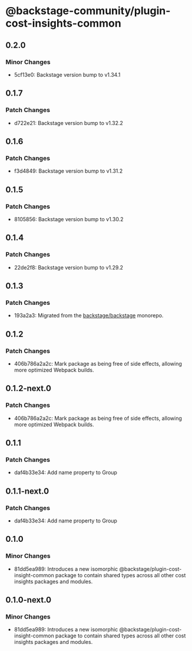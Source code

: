 # @backstage-community/plugin-cost-insights-common

## 0.2.0

### Minor Changes

- 5cf13e0: Backstage version bump to v1.34.1

## 0.1.7

### Patch Changes

- d722e21: Backstage version bump to v1.32.2

## 0.1.6

### Patch Changes

- f3d4849: Backstage version bump to v1.31.2

## 0.1.5

### Patch Changes

- 8105856: Backstage version bump to v1.30.2

## 0.1.4

### Patch Changes

- 22de2f8: Backstage version bump to v1.29.2

## 0.1.3

### Patch Changes

- 193a2a3: Migrated from the [backstage/backstage](https://github.com/backstage/backstage) monorepo.

## 0.1.2

### Patch Changes

- 406b786a2a2c: Mark package as being free of side effects, allowing more optimized Webpack builds.

## 0.1.2-next.0

### Patch Changes

- 406b786a2a2c: Mark package as being free of side effects, allowing more optimized Webpack builds.

## 0.1.1

### Patch Changes

- daf4b33e34: Add name property to Group

## 0.1.1-next.0

### Patch Changes

- daf4b33e34: Add name property to Group

## 0.1.0

### Minor Changes

- 81dd5ea989: Introduces a new isomorphic @backstage/plugin-cost-insight-common package to contain shared types across all other cost insights packages and modules.

## 0.1.0-next.0

### Minor Changes

- 81dd5ea989: Introduces a new isomorphic @backstage/plugin-cost-insight-common package to contain shared types across all other cost insights packages and modules.
